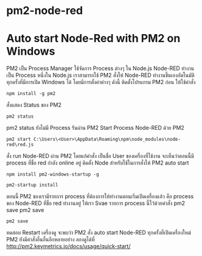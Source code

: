 # pm2-node-red
# Auto start Node-Red with PM2 on Windows
PM2 เป็น Process Manager ใช้จัดการ Process ต่างๆ ใน Node.js
Node-RED ทำงานเป็น Process หนึ่งใน Node.js
เราสามารถใช้ PM2 สั่งให้ Node-RED ทำงานขึ้นเองอัตโนมัติทุกครั้งที่มีการเปิด Windows ได้ โดยมีการตั้งค่าต่างๆ ดังนี้
ติดตั้งโปรแกรม PM2 ก่อน ให้ใช้คำสั่ง

~~~
npm install -g pm2 
~~~

สั่งแสดง Status ของ PM2

~~~
pm2 status
~~~

pm2 status ยังไม่มี Process รันผ่าน PM2
Start Process Node-RED ด้วย PM2

~~~
pm2 start C:\Users\<User>\AppData\Roaming\npm\node_modules\node-red\red.js
~~~

สั่ง run Node-RED ผ่าน PM2 โดยแก้คำสั่ง <User> เป็นชื่อ User ของเครื่องที่ใช้งาน
จะเห็นว่าตอนนี้มี process ที่ชื่อ red กำลัง online อยู่
ติดตั้ง Node สำหรับใช้ในการสั่งให้ PM2 auto start
  
~~~
npm install pm2-windows-startup -g
~~~
  
~~~ 
pm2-startup install
~~~
  
ตอนนี้ PM2 ของเรามีรายการ process ที่ต้องการให้ทำงานตอนเริ่มเปิดเครื่องแล้ว คือ process ของ Node-RED ที่ชื่อ red ทำงานอยู่ ให้เรา Svae รายการ process นี้ใว้ด้วยคำสั่ง pm2 save
pm2 save

~~~
pm2 save
~~~
  
ทดสอบ Restart เครื่องดู จะพบว่า PM2 สั่ง auto start Node-RED ทุกครั้งที่เปิดเครื่องใหม่
PM2 ยังมีคำสั่งอื่นอื่นอีกหลายอย่าง ลองดูได้ที่ http://pm2.keymetrics.io/docs/usage/quick-start/
